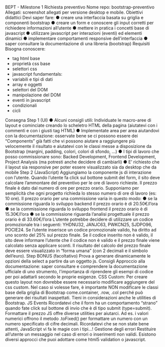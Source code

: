 BEPT - Milestone 1
Richiesta preventivo
Nome repo: bootstrap-preventivo
Allegati: screenshot allegati per versione desktop e mobile.
Obiettivi didattici
Devi saper fare:
● creare una interfaccia basata su griglia e componenti bootstrap
● creare un form e conoscere gli input corretti per richiedere informazioni all’utente
● mettere in pratica i concetti base di javascript
● utilizzare javascript per interazioni (eventi) ed elementi dinamici
● implementare comportamenti responsive dell’interfaccia
● saper consultare la documentazione di una libreria (bootstrap)
Requisiti
Bisogna conoscere:
- tag html base
- proprietà css base
- selettori css
- javascript fundamentals:
- variabili e tipi di dati
- array e oggetti
- selettori del DOM
- manipolazione del DOM
- eventi in javascript
- condizionali
- cicli

Consegna
Step 1 (UI)
● Alcuni consigli utili:
Individuate le macro-aree di layout e cominciate creando lo scheletro HTML della
pagina (aiutatevi con i commenti <!-- --> e con i giusti tag HTML)
● Implementate area per area aiutandovi con la documentazione: osservate bene se ci
possono essere dei “Components” già fatti che vi possono aiutare a raggiungere più
velocemente il risultato e aiutatevi con le classi messe a disposizione da Bootstrap
(margini, padding, colori, colori di sfondo, ...)
● I tipi di lavoro che posso commissionare sono: Backed Development, Frontend
Development, Project Analysis (ma potresti anche decidere di cambiarli)
● E’ richiesto che il layout sia responsive per poter essere visualizzato sia da desktop
che da mobile
Step 2 (JavaScript)
Aggiungiamo la componente js di interazione con l’utente.
Quando l’utente fa click sul bottone submit del form, il sito deve calcolare l’ammontare del
preventivo per le ore di lavoro richieste.
Il prezzo finale è dato dal numero di ore per prezzo orario. Supponiamo per semplicità che
ogni progetto richieda lo stesso numero di ore di lavoro (es: 10 ore).
Il prezzo orario per una commissione varia in questo modo:
● se la commissione riguarda lo sviluppo backend il prezzo orario è di 20.50€/l’ora
● se la commissione riguarda lo sviluppo frontend il prezzo orario è di 15.30€/l’ora
● se la commissione riguarda l’analisi progettuale il prezzo orario è di 33.60€/l’ora
L’utente potrebbe decidere di utilizzare un codice promozionale tra i seguenti: YHDNU32,
JANJC63, PWKCN25, SJDPO96, POCIE24.
Se l’utente inserisce un codice promozionale valido, ha diritto ad uno sconto del 25% sul
prezzo finale. Se il codice inserito non è valido, il sito deve informare l’utente che il codice
non è valido e il prezzo finale viene calcolato senza applicare sconti.
Il risultato del calcolo del prezzo finale deve essere visualizzato in “forma umana” (con 2
decimali e il simbolo dell’euro).
Step BONUS (facoltativo)
Prova a generare dinamicamente le opzioni della select a partire da un oggetto js.
Consigli
Approccio alla documentazione: saper consultare e comprendere la documentazione
ufficiale di uno strumento, l'importanza di riprendere gli esempi di codice per poi adattarli
secondo le proprie esigenze.
CSS Custom: Per creare questo layout non dovrebbe essere necessario modificare
aggiungere del css custom. Nel caso si volesse fare, è importante NON modificare le classi
base della griglia di Bootstrap come.container, .row, .col perché può generare dei
risultati inaspettati. Tieni in considerazioni anche le utilities di Bootstrap.
JS Events
Ricordatevi che il form ha un comportamento “strano” quando fate click sul bottone di invio
che è di tipo submit (type=submit).
Formattare il prezzo
JS offre diverse utilities per aiutarci. Ad es. i valori numerici offrono il metodo .toFixed() per
formattare un numero con un numero specificato di cifre decimali. Ricordatevi che se non
state bene attenti, JavaScript vi fa le magie con i tipi…!
Gestione degli errori
Restituire all’utente un messaggio nel caso di errori o inserimenti non validi. Esistono diversi
approcci che puoi adottare come html5 validation o javascript.









